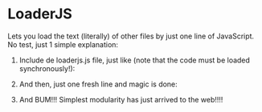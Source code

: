 LoaderJS
========

Lets you load the text (literally) of other files by just one line of 
JavaScript. No test, just 1 simple explanation:

1. Include de loaderjs.js file, just like (note that the code must be 
loaded synchronously!):
  <script async="false" src="path/to/the/file/loaderjs.js"></script>

2. And then, just one fresh line and magic is done:
  <script async="false">//Again, note the synchronisity... COOL!!
  LoaderJS.include("path/to/my/other/file.html");
  </script>

3. And BUM!!! Simplest modularity has just arrived to the web!!!!
